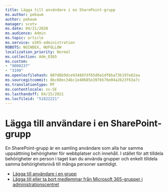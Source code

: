```yaml
---
title: Lägga till användare i en SharePoint-grupp
ms.author: pebaum
author: pebaum
manager: scotv
ms.date: 04/21/2020
ms.audience: Admin
ms.topic: article
ms.service: o365-administration
ROBOTS: NOINDEX, NOFOLLOW
localization_priority: Normal
ms.collection: Adm_O365
ms.custom:
- "9000237"
- "3199"
ms.openlocfilehash: 807d6b9dce934887df65d0a1df6ba73b197e62aa
ms.sourcegitcommit: 8bc60ec34bc1e40685e3976576e04a2623f63a7c
ms.translationtype: MT
ms.contentlocale: sv-SE
ms.lasthandoff: 04/15/2021
ms.locfileid: "51822221"
---
```

# <a name="add-users-to-a-sharepoint-group"></a>Lägga till användare i en SharePoint-grupp

En SharePoint-grupp är en samling användare som alla har samma uppsättning behörigheter för webbplatser och innehåll. I stället för att tilldela behörigheter en person i taget kan du använda grupper och enkelt tilldela samma behörighetsnivå till många personer samtidigt.

- [Lägga till användare i en grupp](https://docs.microsoft.com/sharepoint/customize-sharepoint-site-permissions#add-users-to-a-group)
- [Lägga till eller ta bort medlemmar från Microsoft 365-grupper i administrationscentret](https://docs.microsoft.com/microsoft-365/admin/create-groups/add-or-remove-members-from-groups)